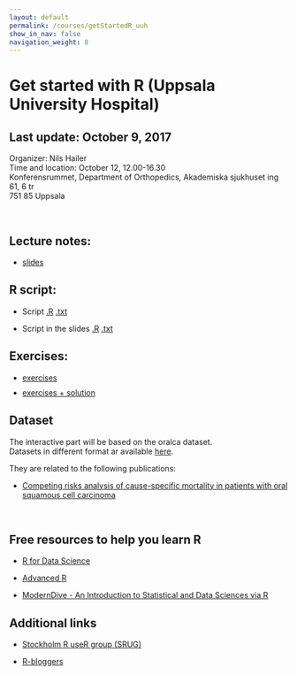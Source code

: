 ```yaml
---
layout: default
permalink: /courses/getStartedR_uuh
show_in_nav: false
navigation_weight: 8
---
```


Get started with R (Uppsala University Hospital)
========

## Last update: October 9, 2017

Organizer: Nils Hailer  
Time and location: October 12, 12.00-16.30  
Konferensrummet, Department of Orthopedics, Akademiska sjukhuset ing 61, 6 tr  
751 85 Uppsala

<br>

## Lecture notes:

<ul class="fa-ul">
<li><a href="http://rpubs.com/alecri/getStartedR_uuh" target="_blank"><i class="fa-li fa fa-file-text"></i> slides </a> 
</li>
</ul>


## R script:

- Script [.R]() [.txt]()

- Script in the slides [.R](http://alecri.github.io/courses/getStartedR_folder/ioslides_uuh.R) [.txt](http://alecri.github.io/courses/getStartedR_folder/ioslides_uuh.txt)

## Exercises:

<ul class="fa-ul">
<li><a href="http://alecri.github.io/courses/getStartedR_folder/ex_getStartedR.pdf" target="_blank"><i class="fa-li fa fa-file-text"></i> exercises </a> 
</li>
<div style="height:10px"></div>

<li><a href="http://alecri.github.io/courses/getStartedR_folder/ex_getStartedR_solution.pdf" target="_blank"><i class="fa-li fa fa-file-text"></i> exercises + solution </a> 
</li>
</ul>



## Dataset

The interactive part will be based on the oralca dataset.  
Datasets in different format ar available [here](http://alecri.github.io/data/).

They are related to the following publications:

- [Competing risks analysis of cause-specific mortality in patients with
   oral squamous cell carcinoma](http://www.stats4life.se/docs/comp_risk.pdf)


<br>

## Free resources to help you learn R

- [R for Data Science](http://r4ds.had.co.nz/)

- [Advanced R](http://adv-r.had.co.nz/)

- [ModernDive - An Introduction to Statistical and Data Sciences via R](http://moderndive.com/)


## Additional links

- [Stockholm R useR group (SRUG)](http://www.meetup.com/StockholmR/)

- [R-bloggers](https://www.r-bloggers.com/)

